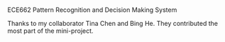 #
ECE662 Pattern Recognition and Decision Making System

Thanks to my collaborator Tina Chen and Bing He. They contributed the most part of the mini-project.
